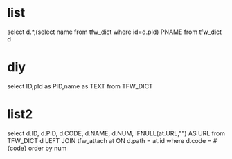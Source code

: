 list
===
select d.*,(select name from tfw_dict  where id=d.pId) PNAME from tfw_dict d 

diy
===
select ID,pId as PID,name as TEXT from  TFW_DICT 

list2
=====
select
    d.ID,
    d.PID,
    d.CODE,
    d.NAME,
    d.NUM,
    IFNULL(at.URL,"") AS URL
from
    TFW_DICT d
LEFT JOIN
    tfw_attach at
ON 
    d.path = at.id
where d.code = #{code} order by num